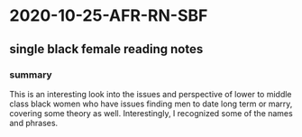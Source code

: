# 2020-10-25-AFR-RN-SBF
## single black female reading notes
### summary
<p> This is an interesting look into the issues and perspective of lower to middle class black women who have issues finding men to date long term or marry, covering some theory as well. Interestingly, I recognized some of the names and phrases. </p>

<!-- this pdf was formatted dumb and was a scan of a book done poorly, you should probably go find quotes and stuff later tho, and add more-->
